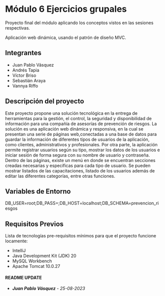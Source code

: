 # Módulo 6 Ejercicios grupales

Proyecto final del módulo aplicando los conceptos vistos
en las sesiones respectivas.

Aplicación web dinámica, usando el patrón de diseño
MVC.

## Integrantes
- Juan Pablo Vásquez
- Andrés Tapia
- Víctor Briso
- Sebastián Araya
- Vannya Riffo

## Descripción del proyecto

Este proyecto propone una solución tecnológica en la entrega de herramientas para la gestión, el control, la seguridad y disponibilidad de información para una compañía de asesorías de prevención de riesgos.
La solución es una aplicación web dinámica y responsiva, en la cual se presentan una serie de páginas web,conectadas a una base de datos para guardar la información de diferentes tipos de usuarios de la aplicación, como clientes, administrativos y profesionales. Por otra parte, la aplicación permite registrar usuarios según su tipo, mostrar los datos de los usuarios e iniciar sesión de forma segura con su nombre de usuario y contraseña. Dentro de las páginas, existe un menú en donde se encuentran secciones creadas necesarias y específicas para cada tipo de usuario. Se pueden mostrar listados de las capacitaciones, listado de los usuarios además de editar las diferentes categorías, entre otras funciones.

## Variables de Entorno
DB_USER=root;DB_PASS=;DB_HOST=localhost;DB_SCHEMA=prevencion_riesgos

## Requisitos Previos
Lista de tecnologías pre-requisitos mínimos para que el proyecto funcione locamente:
- IntelliJ
- Java Development Kit (JDK) 20
- MySQL Workbench
- Apache Tomcat 10.0.27

#### README UPDATE
* ***Juan Pablo Vásquez*** - *25-08-2023*

